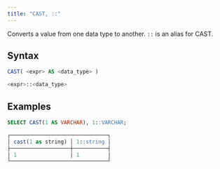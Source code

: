 ```yaml
---
title: "CAST, ::"
---
```


Converts a value from one data type to another. `::` is an alias for CAST.

## Syntax

```sql
CAST( <expr> AS <data_type> )

<expr>::<data_type>
```

## Examples

```sql
SELECT CAST(1 AS VARCHAR), 1::VARCHAR;

┌───────────────────────────────┐
│ cast(1 as string) │ 1::string │
├───────────────────┼───────────┤
│ 1                 │ 1         │
└───────────────────────────────┘
```